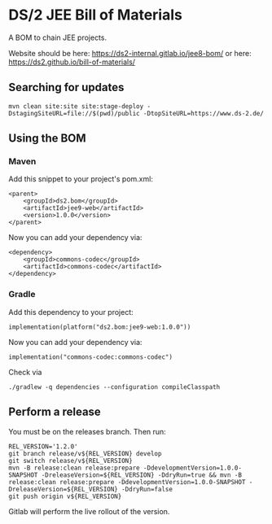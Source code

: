 # DS/2 JEE Bill of Materials

A BOM to chain JEE projects.

Website should be here: <https://ds2-internal.gitlab.io/jee8-bom/> or here: <https://ds2.github.io/bill-of-materials/>

## Searching for updates

    mvn clean site:site site:stage-deploy -DstagingSiteURL=file://$(pwd)/public -DtopSiteURL=https://www.ds-2.de/

## Using the BOM

### Maven

Add this snippet to your project's pom.xml:

    <parent>
        <groupId>ds2.bom</groupId>
        <artifactId>jee9-web</artifactId>
        <version>1.0.0</version>
    </parent>

Now you can add your dependency via:

    <dependency>
        <groupId>commons-codec</groupId>
        <artifactId>commons-codec</artifactId>
    </dependency>

### Gradle

Add this dependency to your project:

    implementation(platform("ds2.bom:jee9-web:1.0.0"))

Now you can add your dependency via:

    implementation("commons-codec:commons-codec")

Check via

    ./gradlew -q dependencies --configuration compileClasspath

## Perform a release

You must be on the releases branch. Then run:

    REL_VERSION='1.2.0'
    git branch release/v${REL_VERSION} develop
    git switch release/v${REL_VERSION}
    mvn -B release:clean release:prepare -DdevelopmentVersion=1.0.0-SNAPSHOT -DreleaseVersion=${REL_VERSION} -DdryRun=true && mvn -B release:clean release:prepare -DdevelopmentVersion=1.0.0-SNAPSHOT -DreleaseVersion=${REL_VERSION} -DdryRun=false
    git push origin v${REL_VERSION}

Gitlab will perform the live rollout of the version.
